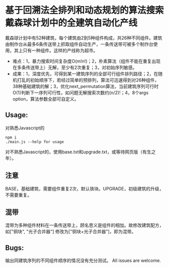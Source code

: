 # 基于回溯法全排列和动态规划的算法搜索戴森球计划中的全建筑自动化产线
戴森球计划中有52种建筑，每个建筑由2到5种组件构成，共26种不同组件。建筑由制作台从最多6条传送带上抓取组件自动生产，一条传送带可被多个制作台使用，其上只有一种组件。这样的产线称为超市。  
- 难点：1，暴力搜索时间复杂度O(m!n!)；2，朴素算法（组件不能在重复出现在多条传送带上）无解，至少有2次重复；3，对初始序列敏感。
- 成果：1，深度优先，可得到某一建筑序列的全部可行组件排列路径；2，在随机打乱的初始顺序下，若经过简单的预排列，算法可迅速得到对26种组件，38种基础建筑的解；3，优化next_permutation算法，当前建筑序列可行时O(1)判断下一序列可行性，如问题无解搜索次数约(n/2)!；4，8个args option，算法参数全部可自定义。
## Usage:
对熟悉Javascript的
```
npm i
./main.js --help for usage
```
对不熟悉Javascript的，使用base.txt和upgrade.txt，或等待网页版（有生之年）。

## 注意
BASE，基础建筑，需要组件重复2次，默认铁块。UPGRADE，初级建筑的升级，不需要重复。
## 混带
混带为多种组件材料在一条传送带上，顾名思义是组件的相加。故修改建筑配方，如["铜块", "光子合并器"] 修改为["铜块+光子合并器"]，即为混带。
## Bugs:
输出同建筑序列的不同组件顺序的情况没有充分测试。
All issues are welcome. 
